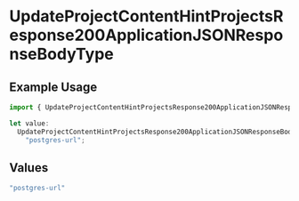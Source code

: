 # UpdateProjectContentHintProjectsResponse200ApplicationJSONResponseBodyType

## Example Usage

```typescript
import { UpdateProjectContentHintProjectsResponse200ApplicationJSONResponseBodyType } from "@vercel/sdk/models/updateprojectop.js";

let value:
  UpdateProjectContentHintProjectsResponse200ApplicationJSONResponseBodyType =
    "postgres-url";
```

## Values

```typescript
"postgres-url"
```